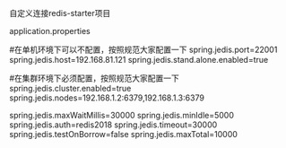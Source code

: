 自定义连接redis-starter项目

application.properties


#在单机环境下可以不配置，按照规范大家配置一下
spring.jedis.port=22001
spring.jedis.host=192.168.81.121
spring.jedis.stand.alone.enabled=true

#在集群环境下必须配置，按照规范大家配置一下
spring.jedis.cluster.enabled=true
spring.jedis.nodes=192.168.1.2:6379,192.168.1.3:6379

spring.jedis.maxWaitMillis=30000
spring.jedis.minIdle=5000
spring.jedis.auth=redis2018
spring.jedis.timeout=30000
spring.jedis.testOnBorrow=false
spring.jedis.maxTotal=10000

